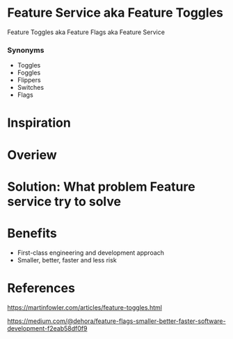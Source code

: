 # Feature Service aka Feature Toggles

Feature Toggles aka Feature Flags aka Feature Service

### Synonyms 

- Toggles
- Foggles
- Flippers
- Switches
- Flags

# Inspiration

# Overiew

# Solution: What problem Feature service try to solve

# Benefits

- First-class engineering and development approach
- Smaller, better, faster and less risk

# References

https://martinfowler.com/articles/feature-toggles.html

https://medium.com/@dehora/feature-flags-smaller-better-faster-software-development-f2eab58df0f9

